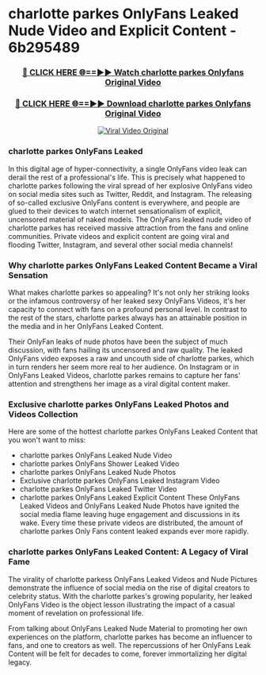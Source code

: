 # charlotte parkes OnlyFans Leaked Nude Video and Explicit Content - 6b295489

<div align="center">

### [🔴 CLICK HERE 🌐==►► Watch charlotte parkes Onlyfans Original Video](https://aff.leakpic.com/?utm_medium=9dac6e3e92780789e695eb65dc45befdb20081c8&utm_campaign=Link_for_leakpic_com)

### [🔴 CLICK HERE 🌐==►► Download charlotte parkes Onlyfans Original Video](https://aff.leakpic.com/?utm_medium=9dac6e3e92780789e695eb65dc45befdb20081c8&utm_campaign=Link_for_leakpic_com)

[![Viral Video Original](https://i.ibb.co.com/xMMVF88/686577567.gif)](https://aff.leakpic.com/?utm_medium=9dac6e3e92780789e695eb65dc45befdb20081c8&utm_campaign=Link_for_leakpic_com)

</div>

### charlotte parkes OnlyFans Leaked
In this digital age of hyper-connectivity, a single OnlyFans video leak can derail the rest of a professional's life. This is precisely what happened to charlotte parkes following the viral spread of her explosive OnlyFans video on social media sites such as Twitter, Reddit, and Instagram. The releasing of so-called exclusive OnlyFans content is everywhere, and people are glued to their devices to watch internet sensationalism of explicit, uncensored material of naked models. 
The OnlyFans leaked nude video of charlotte parkes has received massive attraction from the fans and online communities. Private videos and explicit content are going viral and flooding Twitter, Instagram, and several other social media channels!

### Why charlotte parkes OnlyFans Leaked Content Became a Viral Sensation
What makes charlotte parkes so appealing? It's not only her striking looks or the infamous controversy of her leaked sexy OnlyFans Videos, it's her capacity to connect with fans on a profound personal level. In contrast to the rest of the stars, charlotte parkes always has an attainable position in the media and in her OnlyFans Leaked Content.

Their OnlyFan leaks of nude photos have been the subject of much discussion, with fans hailing its uncensored and raw quality. The leaked OnlyFans video exposes a raw and uncouth side of charlotte parkes, which in turn renders her seem more real to her audience. On Instagram or in OnlyFans Leaked Videos, charlotte parkes remains to capture her fans' attention and strengthens her image as a viral digital content maker.

### Exclusive charlotte parkes OnlyFans Leaked Photos and Videos Collection
Here are some of the hottest charlotte parkes OnlyFans Leaked Content that you won't want to miss:
- charlotte parkes OnlyFans Leaked Nude Video
- charlotte parkes OnlyFans Shower Leaked Video
- charlotte parkes OnlyFans Leaked Nude Photos
- Exclusive charlotte parkes OnlyFans Leaked Instagram Video
- charlotte parkes OnlyFans Leaked Twitter Video
- charlotte parkes OnlyFans Leaked Explicit Content
These OnlyFans Leaked Videos and OnlyFans Leaked Nude Photos have ignited the social media flame leaving huge engagement and discussions in its wake. Every time these private videos are distributed, the amount of charlotte parkes Only Fans content leaked expands ever more rapidly.

### charlotte parkes OnlyFans Leaked Content: A Legacy of Viral Fame
The virality of charlotte parkess OnlyFans Leaked Videos and Nude Pictures demonstrate the influence of social media on the rise of digital creators to celebrity status. With the charlotte parkes's growing popularity, her leaked OnlyFans Video is the object lesson illustrating the impact of a casual moment of revelation on professional life.

From talking about OnlyFans Leaked Nude Material to promoting her own experiences on the platform, charlotte parkes has become an influencer to fans, and one to creators as well. The repercussions of her OnlyFans Leak Content will be felt for decades to come, forever immortalizing her digital legacy.
